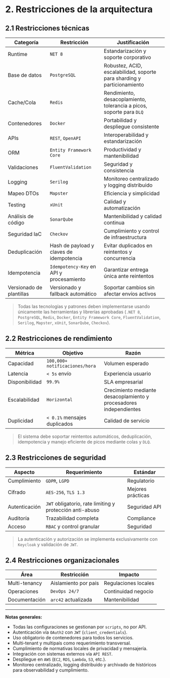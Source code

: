 # 2. Restricciones de la arquitectura

## 2.1 Restricciones técnicas

| Categoría           | Restricción                | Justificación         |
|---------------------|---------------------------|----------------------|
| Runtime             | `NET 8`                   | Estandarización y soporte corporativo |
| Base de datos       | `PostgreSQL`              | Robustez, ACID, escalabilidad, soporte para sharding y particionamiento |
| Cache/Cola          | `Redis`                   | Rendimiento, desacoplamiento, tolerancia a picos, soporte para `DLQ` |
| Contenedores        | `Docker`                  | Portabilidad y despliegue consistente |
| APIs                | `REST`, `OpenAPI`         | Interoperabilidad y estandarización |
| ORM                 | `Entity Framework Core`   | Productividad y mantenibilidad |
| Validaciones        | `FluentValidation`        | Seguridad y consistencia |
| Logging             | `Serilog`                 | Monitoreo centralizado y logging distribuido |
| Mapeo DTOs          | `Mapster`                 | Eficiencia y simplicidad |
| Testing             | `xUnit`                   | Calidad y automatización |
| Análisis de código  | `SonarQube`               | Mantenibilidad y calidad continua |
| Seguridad IaC       | `Checkov`                 | Cumplimiento y control de infraestructura |
| Deduplicación       | Hash de payload y claves de idempotencia | Evitar duplicados en reintentos y concurrencia |
| Idempotencia        | `Idempotency-Key` en API y procesamiento | Garantizar entrega única ante reintentos |
| Versionado de plantillas | Versionado y fallback automático | Soportar cambios sin afectar envíos activos |

> Todas las tecnologías y patrones deben implementarse usando únicamente las herramientas y librerías aprobadas (`.NET 8`, `PostgreSQL`, `Redis`, `Docker`, `Entity Framework Core`, `FluentValidation`, `Serilog`, `Mapster`, `xUnit`, `SonarQube`, `Checkov`).

## 2.2 Restricciones de rendimiento

| Métrica        | Objetivo                        | Razón              |
|----------------|---------------------------------|--------------------|
| Capacidad      | `100,000+ notificaciones/hora`  | Volumen esperado   |
| Latencia       | `< 5s` envío                    | Experiencia usuario|
| Disponibilidad | `99.9%`                         | SLA empresarial    |
| Escalabilidad  | `Horizontal`                    | Crecimiento mediante desacoplamiento y procesadores independientes |
| Duplicidad     | `< 0.1%` mensajes duplicados    | Calidad de servicio|

> El sistema debe soportar reintentos automáticos, deduplicación, idempotencia y manejo eficiente de picos mediante colas y `DLQ`.

## 2.3 Restricciones de seguridad

| Aspecto         | Requerimiento                | Estándar         |
|-----------------|------------------------------|------------------|
| Cumplimiento    | `GDPR`, `LGPD`               | Regulatorio      |
| Cifrado         | `AES-256`, `TLS 1.3`         | Mejores prácticas|
| Autenticación   | `JWT` obligatorio, rate limiting y protección anti-abuso | Seguridad API   |
| Auditoría       | Trazabilidad completa        | Compliance       |
| Acceso          | `RBAC` y control granular    | Seguridad        |

> La autenticación y autorización se implementa exclusivamente con `Keycloak` y validación de `JWT`.

## 2.4 Restricciones organizacionales

| Área           | Restricción                   | Impacto              |
|----------------|------------------------------|----------------------|
| Multi-tenancy  | Aislamiento por país         | Regulaciones locales |
| Operaciones    | `DevOps 24/7`                | Continuidad negocio  |
| Documentación  | `arc42` actualizada          | Mantenibilidad       |

---

**Notas generales:**

- Todas las configuraciones se gestionan por `scripts`, no por API.
- Autenticación vía `OAuth2` con `JWT` (`client_credentials`).
- Uso obligatorio de contenedores para todos los servicios.
- Multi-tenant y multipaís como requerimiento transversal.
- Cumplimiento de normativas locales de privacidad y mensajería.
- Integración con sistemas externos vía `API REST`.
- Despliegue en `AWS` (`EC2`, `RDS`, `Lambda`, `S3`, etc.).
- Monitoreo centralizado, logging distribuido y archivado de históricos para observabilidad y cumplimiento.
